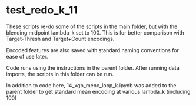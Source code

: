 # test_redo_k_11

These scripts re-do some of the scripts in the main folder, but with the blending midpoint lambda_k set to 100.  This is for better comparison with Target-Thresh and Target+Count encodings.  

Encoded features are also saved with standard naming conventions for ease of use later.

Code runs using the instructions in the parent folder.  After running data imports, the scripts in this folder can be run.

In addition to code here, 14_xgb_menc_loop_k.ipynb was added to the parent folder to get standard mean encoding at various lambda_k (including 100)